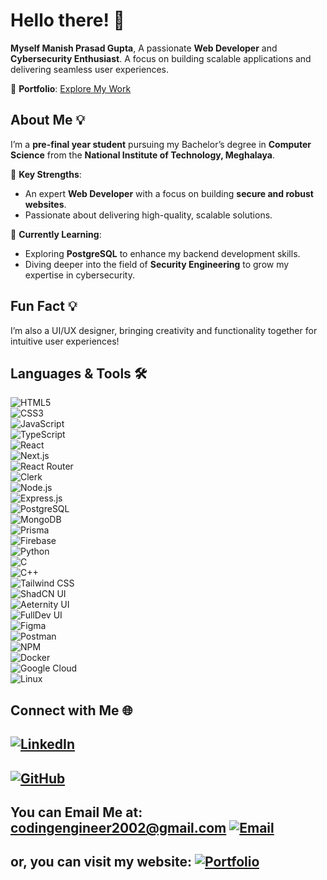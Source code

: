 # Hello there! 👋  
**Myself Manish Prasad Gupta**, 
A passionate **Web Developer** and **Cybersecurity Enthusiast**. 
A focus on building scalable applications and delivering seamless user experiences.  

🚀 **Portfolio**: [Explore My Work](https://portfolio-manish-prasad-guptas-projects.vercel.app/)  

## About Me 💡  

I’m a **pre-final year student** pursuing my Bachelor’s degree in **Computer Science** from the **National Institute of Technology, Meghalaya**.  

🔑 **Key Strengths**:  
- An expert **Web Developer** with a focus on building **secure and robust websites**.  
- Passionate about delivering high-quality, scalable solutions.  

🌱 **Currently Learning**:  
- Exploring **PostgreSQL** to enhance my backend development skills.  
- Diving deeper into the field of **Security Engineering** to grow my expertise in cybersecurity.  

## Fun Fact 💡
I’m also a UI/UX designer, bringing creativity and functionality together for intuitive user experiences!

## Languages & Tools 🛠️  

![HTML5](https://img.shields.io/badge/-HTML5-E34F26?logo=html5&logoColor=white&style=flat)  
![CSS3](https://img.shields.io/badge/-CSS3-1572B6?logo=css3&logoColor=white&style=flat)  
![JavaScript](https://img.shields.io/badge/-JavaScript-F7DF1E?logo=javascript&logoColor=black&style=flat)  
![TypeScript](https://img.shields.io/badge/-TypeScript-3178C6?logo=typescript&logoColor=white&style=flat)  
![React](https://img.shields.io/badge/-React-61DAFB?logo=react&logoColor=black&style=flat)  
![Next.js](https://img.shields.io/badge/-Next.js-000000?logo=next.js&logoColor=white&style=flat)  
![React Router](https://img.shields.io/badge/-React%20Router-CA4245?logo=react-router&logoColor=white&style=flat)  
![Clerk](https://img.shields.io/badge/-Clerk-3A7FF2?logo=clerk&logoColor=white&style=flat)  
![Node.js](https://img.shields.io/badge/-Node.js-339933?logo=node.js&logoColor=white&style=flat)  
![Express.js](https://img.shields.io/badge/-Express.js-000000?logo=express&logoColor=white&style=flat)  
![PostgreSQL](https://img.shields.io/badge/-PostgreSQL-336791?logo=postgresql&logoColor=white&style=flat)  
![MongoDB](https://img.shields.io/badge/-MongoDB-47A248?logo=mongodb&logoColor=white&style=flat)  
![Prisma](https://img.shields.io/badge/-Prisma-2D3748?logo=prisma&logoColor=white&style=flat)  
![Firebase](https://img.shields.io/badge/-Firebase-FFCA28?logo=firebase&logoColor=black&style=flat)  
![Python](https://img.shields.io/badge/-Python-3776AB?logo=python&logoColor=white&style=flat)  
![C](https://img.shields.io/badge/-C-A8B9CC?logo=c&logoColor=white&style=flat)  
![C++](https://img.shields.io/badge/-C++-00599C?logo=c%2B%2B&logoColor=white&style=flat)  
![Tailwind CSS](https://img.shields.io/badge/-TailwindCSS-06B6D4?logo=tailwindcss&logoColor=white&style=flat)  
![ShadCN UI](https://img.shields.io/badge/-ShadCN%20UI-000000?logo=vercel&logoColor=white&style=flat)  
![Aeternity UI](https://img.shields.io/badge/-Aeternity%20UI-FF116A?logo=aeternity&logoColor=white&style=flat)  
![FullDev UI](https://img.shields.io/badge/-FullDev%20UI-000000?logo=ui&logoColor=white&style=flat)  
![Figma](https://img.shields.io/badge/-Figma-F24E1E?logo=figma&logoColor=white&style=flat)  
![Postman](https://img.shields.io/badge/-Postman-FF6C37?logo=postman&logoColor=white&style=flat)  
![NPM](https://img.shields.io/badge/-NPM-CB3837?logo=npm&logoColor=white&style=flat)  
![Docker](https://img.shields.io/badge/-Docker-2496ED?logo=docker&logoColor=white&style=flat)  
![Google Cloud](https://img.shields.io/badge/-Google%20Cloud-4285F4?logo=google-cloud&logoColor=white&style=flat)  
![Linux](https://img.shields.io/badge/-Linux-FCC624?logo=linux&logoColor=black&style=flat)  

## Connect with Me 🌐  

[![LinkedIn](https://img.shields.io/badge/-LinkedIn-0077B5?logo=linkedin&logoColor=white&style=flat)](https://www.linkedin.com/in/manish-prasad-gupta-053822258/) 
---
[![GitHub](https://img.shields.io/badge/-GitHub-181717?logo=github&logoColor=white&style=flat)](https://github.com/ManishPrasadGupta)  
---
**You can Email Me at:** codingengineer2002@gmail.com [![Email](https://img.shields.io/badge/-Email-D14836?logo=gmail&logoColor=white&style=flat)](codingengineer2002@gmail.com) 
---
or, you can visit my website: [![Portfolio](https://img.shields.io/badge/-Portfolio-000000?logo=vercel&logoColor=white&style=flat)](https://portfolio-manish-prasad-guptas-projects.vercel.app/)  
---



